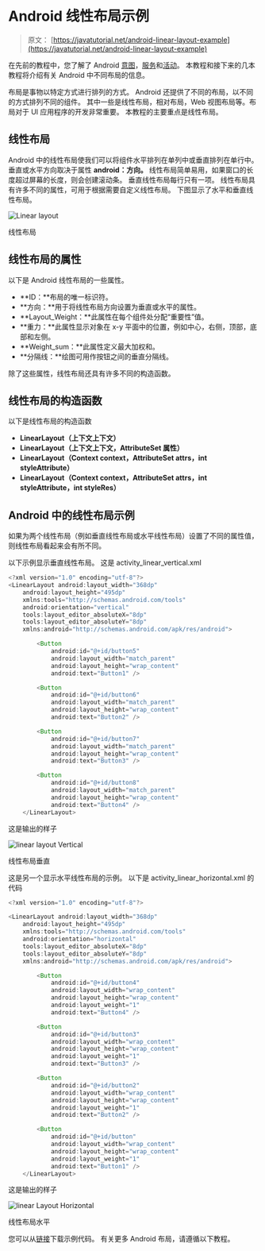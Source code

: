 # Android 线性布局示例

> 原文： [https://javatutorial.net/android-linear-layout-example](https://javatutorial.net/android-linear-layout-example)

在先前的教程中，您了解了 Android [意图](https://javatutorial.net/android-intent-example)，[服务](https://javatutorial.net/android-service-example)和[活动](https://javatutorial.net/android-activity-example)。 本教程和接下来的几本教程将介绍有关 Android 中不同布局的信息。

布局是事物以特定方式进行排列的方式。 Android 还提供了不同的布局，以不同的方式排列不同的组件。 其中一些是线性布局，相对布局，Web 视图布局等。布局对于 UI 应用程序的开发非常重要。 本教程的主要重点是线性布局。

## 线性布局

Android 中的线性布局使我们可以将组件水平排列在单列中或垂直排列在单行中。 垂直或水平方向取决于属性 **android：方向。** 线性布局简单易用，如果窗口的长度超过屏幕的长度，则会创建滚动条。 垂直线性布局每行只有一项。 线性布局具有许多不同的属性，可用于根据需要自定义线性布局。 下图显示了水平和垂直线性布局。

![Linear layout](img/85c2e475ed6c8e6d265a2fa94fa30959.jpg)

线性布局

## 线性布局的属性

以下是 Android 线性布局的一些属性。

*   **ID：**布局的唯一标识符。
*   **方向：**用于将线性布局方向设置为垂直或水平的属性。
*   **Layout_Weight：**此属性在每个组件处分配“重要性”值。
*   **重力：**此属性显示对象在 x-y 平面中的位置，例如中心，右侧，顶部，底部和左侧。
*   **Weight_sum：**此属性定义最大加权和。
*   **分隔线：**绘图可用作按钮之间的垂直分隔线。

除了这些属性，线性布局还具有许多不同的构造函数。

## 线性布局的构造函数

以下是线性布局的构造函数

*   **LinearLayout（上下文上下文）**
*   **LinearLayout（上下文上下文，AttributeSet 属性）**
*   **LinearLayout（Context context，AttributeSet attrs，int styleAttribute）**
*   **LinearLayout（Context context，AttributeSet attrs，int styleAttribute，int styleRes）**

## Android 中的线性布局示例

如果为两个线性布局（例如垂直线性布局或水平线性布局）设置了不同的属性值，则线性布局看起来会有所不同。

以下示例显示垂直线性布局。 这是 activity_linear_vertical.xml

```java
<?xml version="1.0" encoding="utf-8"?>
<LinearLayout android:layout_width="368dp"
    android:layout_height="495dp"
    xmlns:tools="http://schemas.android.com/tools"
    android:orientation="vertical"
    tools:layout_editor_absoluteX="8dp"
    tools:layout_editor_absoluteY="8dp"
    xmlns:android="http://schemas.android.com/apk/res/android">

        <Button
            android:id="@+id/button5"
            android:layout_width="match_parent"
            android:layout_height="wrap_content"
            android:text="Button1" />

        <Button
            android:id="@+id/button6"
            android:layout_width="match_parent"
            android:layout_height="wrap_content"
            android:text="Button2" />

        <Button
            android:id="@+id/button7"
            android:layout_width="match_parent"
            android:layout_height="wrap_content"
            android:text="Button3" />

        <Button
            android:id="@+id/button8"
            android:layout_width="match_parent"
            android:layout_height="wrap_content"
            android:text="Button4" />
    </LinearLayout>

```

这是输出的样子

![linear layout Vertical](img/0d585ad0e9bd0aa1c7dcd37a58e1b236.jpg)

线性布局垂直

这是另一个显示水平线性布局的示例。 以下是 activity_linear_horizo​​ntal.xml 的代码

```java
<?xml version="1.0" encoding="utf-8"?>

<LinearLayout android:layout_width="368dp"
    android:layout_height="495dp"
    xmlns:tools="http://schemas.android.com/tools"
    android:orientation="horizontal"
    tools:layout_editor_absoluteX="8dp"
    tools:layout_editor_absoluteY="8dp"
    xmlns:android="http://schemas.android.com/apk/res/android">

        <Button
            android:id="@+id/button4"
            android:layout_width="wrap_content"
            android:layout_height="wrap_content"
            android:layout_weight="1"
            android:text="Button4" />

        <Button
            android:id="@+id/button3"
            android:layout_width="wrap_content"
            android:layout_height="wrap_content"
            android:layout_weight="1"
            android:text="Button3" />

        <Button
            android:id="@+id/button2"
            android:layout_width="wrap_content"
            android:layout_height="wrap_content"
            android:layout_weight="1"
            android:text="Button2" />

        <Button
            android:id="@+id/button"
            android:layout_width="wrap_content"
            android:layout_height="wrap_content"
            android:layout_weight="1"
            android:text="Button1" />
    </LinearLayout>

```

这是输出的样子

![linear Layout Horizontal](img/f71b314144c2a46ab3fd674edfe5908a.jpg)

线性布局水平

您可以从[链接](https://github.com/JavaTutorialNetwork/Tutorials/blob/master/LinearLayoutExample.rar)下载示例代码。 有关更多 Android 布局，请遵循以下教程。